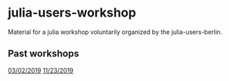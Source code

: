 # julia-users-workshop
Material for a julia workshop voluntarily organized by the julia-users-berlin.

## Past workshops

[03/02/2019](https://www.meetup.com/de-DE/opentechschool-berlin/events/259013950/)
[11/23/2019](https://www.meetup.com/de-DE/opentechschool-berlin/events/266022112/)
